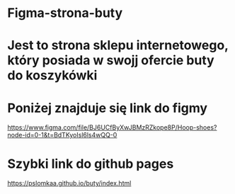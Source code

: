 # Figma-strona-buty

# Jest to strona sklepu internetowego, który posiada w swojj ofercie buty do koszykówki

# Poniżej znajduje się link do figmy
 https://www.figma.com/file/BJ6UCfByXwJBMzRZkope8P/Hoop-shoes?node-id=0-1&t=BdTKyoIsl6ls4wQQ-0

# Szybki link do github pages
https://pslomkaa.github.io/buty/index.html
